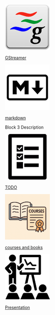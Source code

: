 
<div class="grid-container">
    <div class="grid-item">
        <a href="Gstreamer/">
        <img src="images/gstreamer.png" width="150" height="150">
        <p>GStreamer</p>
        </a>
    </div>
    <div class="grid-item">
        <a href="markdown/">
        <img src="images/markdown.png" width="150" height="150">
        <p>markdown </p>
        </a>
    </div>
    <div class="grid-item">
        <p>Block 3 Description</p>
    </div>
    <div class="grid-item">
        <a href="todo/">
            <img src="images/todo.png" width="150" height="150">
            <p>TODO</p>
        </a>
    </div>
    <div class="grid-item">
         <a href="courses_and_books/">
        <img src="images/course_and_books.png" width="150" height="150">
        <p>courses and books</p>
        </a>
    </div>
    <div class="grid-item">
    <a href="Presentation/">
        <img src="images/presentation.png" width="150" height="150">
        <p>Presentation</p>
        </a>
    </div>
</div>